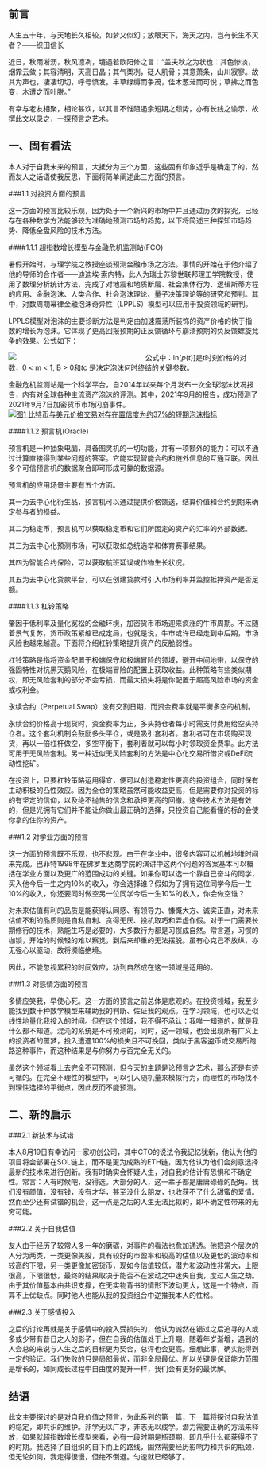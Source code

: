 前言
--

人生五十年，与天地长久相较，如梦又似幻；放眼天下，海天之内，岂有长生不灭者？——织田信长

近日，秋雨淅沥，秋风凛冽，境遇若欧阳修之言：“盖夫秋之为状也：其色惨淡，烟霏云敛；其容清明，天高日晶；其气栗冽，砭人肌骨；其意萧条，山川寂寥。故其为声也，凄凄切切，呼号愤发。丰草绿缛而争茂，佳木葱茏而可悦；草拂之而色变，木遭之而叶脱。”

有幸与老友相聚，相论甚欢，以其言不惟阻遏余短期之颓势，亦有长线之谕示，故撰此文以录之，一探预言之艺术。

一、固有看法
------

本人对于自我未来的预言，大抵分为三个方面，这些固有印象近乎是确定了的，然而友人之话语使我反思，下面将简单阐述此三方面的预言。

###1.1 对投资方面的预言

这一方面的预言比较乐观，因为处于一个新兴的市场中并且通过历次的探究，已经存在各种数学方法能够较为准确地预测市场的趋势，以下将简述三种探知市场趋势、降低全盘风险的技术方法。

####1.1.1 超指数增长模型与金融危机监测站(FCO)

暑假开始时，与理学院之教授座谈预测金融市场之方法。事情的开始在于他介绍了他的导师的合作者——迪迪埃·索内特，此人为瑞士苏黎世联邦理工学院教授，使用了数理分析统计方法，完成了对地震和地质断层、社会集体行为、逻辑斯蒂方程的应用、金融泡沫、人类合作、社会泡沫理论、量子决策理论等的研究和预判。其中，对数周期幂律金融泡沫奇异性（LPPLS）模型可以应用于投资领域的研判。

LPPLS模型对泡沫的主要诊断方法是判定由加速震荡所装饰的资产价格的快于指数的增长为泡沫。它体现了更高回报预期的正反馈循环与崩溃预期的负反馈螺旋竞争的效果。公式如下：

[![](https://z3.ax1x.com/2021/09/10/hvDSEt.png#vwid=460&vhei=48)](https://imgtu.com/i/hvDSEt)　　
　　　　　　　　　　　　　　　　
公式中：ln[*p*(*t*)]是*t*时刻价格的对数，0 < m < 1, B > 0和*t*c 是决定泡沫何时终结的关键参数。

金融危机监测站是一个科学平台，自2014年以来每个月发布一次全球泡沫状况报告，内有对全球各种主流资产泡沫的评测。其中，2021年9月的报告，成功预测了2021年9月7日加密货币市场闪崩事件。
　　　
[![图1 比特币与美元价格交易对存在置信度为约37%的短期泡沫指标](https://z3.ax1x.com/2021/09/10/hvD94f.png#vwid=1149&vhei=812)](https://imgtu.com/i/hvD94f)

####1.1.2 预言机(Oracle)

预言机是一种抽象电脑，具备图灵机的一切功能，并有一项额外的能力：可以不通过计算直接得到某些问题的答案。它能实现智能合约和链外信息的互通互联。因此多个可信预言机的数据聚合即可形成可靠的数据源。

预言机的应用场景主要有五个方面。

其一为去中心化衍生品，预言机可以通过提供价格馈送，结算价值和合约到期来确定参与者的损益。

其二为稳定币，预言机可以获取稳定币和它们所固定的资产的汇率的外部数据。

其三为去中心化预测市场，可以获取如总统选举和体育赛事结果。

其四为智能合约保险，可以获取航班延误或作物生长状况。

其五为去中心化贷款平台，可以在创建贷款时引入市场利率并监控抵押资产是否足额。

####1.1.3 杠铃策略

肇因于低利率及量化宽松的金融环境，加密货币市场迎来疯涨的牛市周期。不过随着景气复苏，货币政策紧缩已成定局，也就是说，牛市或许已经走到中后期，市场风险也越来越高。下面将介绍杠铃策略提升资产的反脆弱性。

杠铃策略是指将资金配置于极端保守和极端冒险的领域，避开中间地带，以保守的强固特性对抗黑天鹅风险，在极端冒险的配置上获取收益。此种策略有些类似期权，即无风险套利的部分不会亏损，而最大损失将是你配置于超高风险市场的资金或权利金。

永续合约（Perpetual Swap）没有交割日期，而资金费率就是平衡多空的机制。

永续合约价格高于现货时，资金费率为正，多头持仓者每小时需支付费用给空头持仓者。这个套利机制会鼓励多头平仓，或是吸引套利者。套利者可在市场购买现货，再以一倍杠杆做空，多空平衡下，套利者就可以每小时领取资金费率。此方法可用于无风险套利。另一种近似无风险套利的方法是中心化交易所借贷或DeFi流动性挖矿。

在投资上，只要杠铃策略运用得宜，便可以创造稳定性更高的投资组合，同时保有主动积极的凸性效应。因为全仓的策略虽然可能收益更高，但是需要你对投资的标的有坚定的信仰，以及绝不抛售的信念和承担更高的回撤。这些技术方法是有效的，但是光拥有它们并不能让你做出最正确的选择，只投资自己能看懂的标的会使你拿的住你的资产。

###1.2 对学业方面的预言

这一方面的预言既不乐观，也不悲观。由于在学业中，很多内容可以机械地堆时间来完成。巴菲特1998年在佛罗里达商学院的演讲中这两个问题的答案基本可以概括在学业方面以及更广的范围成功的关键。如果你可以选一个靠自己奋斗的同学，买入他今后一生之内10%的收入，你会选择谁？假如为了拥有这位同学今后一生10%的收入，你还要同时做空另一位同学今后一生10%的收入，你会做空谁？

对未来估值有利的品质是能获得认同感、有领导力、慷慨大方、诚实正直，对未来估值不利的品质则是自私自利、贪得无厌、投机取巧和弄虚作假。对于一门需要长期修行的技术，熟能生巧是必要的，大多数行为都是习惯成自然。常言道，习惯的枷锁，开始的时候轻的难以察觉，到后来却重的无法摆脱。虽有心克己不放纵，亦无强心以驱动，故将濒临绝境。

因此，不能忽视累积的时间效应，功到自然成在这一领域是适用的。

###1.3 对感情方面的预言

多情应笑我，早使心死。这一方面的预言之前总体是悲观的。在投资领域，我至少能找到数十种数学模型来辅助我的判断、佐证我的观点。在学习领域，也可以近似线性地量化我投入的时间。但在这个领域，我不得不承认：我唯一知道的，就是我什么都不知道。混沌的系统是不可预测的，同时，这一领域，也会出现所有广义上的投资者的噩梦，投入遭遇100%的损失且不可挽回，类似于黑客盗币或交易所跑路这种事件，而这种结果是与你努力与否完全无关的。

虽然这个领域看上去完全不可预测，但今天的主题是论预言之艺术，那么还是有迹可循的。在完全不理性的模型中，可以引入随机量来模拟行为，而理性的市场找不到理性选择的平衡点，因此反而不能预测。

二、新的启示
------

###2.1 新技术与试错

本人8月19日有幸访问一家初创公司，其中CTO的说法令我记忆犹新，他认为他的项目将会部署在SOL链上，而不是更为成熟的ETH链，因为他认为他们会刻意选择最新的技术来进行创新。我有时确实会怀疑人生，对自我的估计有恐惧和不确定性。常言：人有时候吧，没得选。大部分的人，这一辈子都是庸庸碌碌的配角。我们没有颜值，没有钱，没有才华，甚至没什么朋友，也收获不了什么甜蜜的爱情。然而至少还有试错的机会，这一点是之后的人生无法比拟的，即不确定性带来的无穷可能。

###2.2 关于自我估值

友人由于经历了较常人多一年的磨砺，对事件的看法也愈加通透。他把这个层次的人分为两类，一类更像美股，具有较好的市盈率和较高的估值以及更低的波动率和较高的下限，另一类更像加密货币，现如今估值较低，潜力和波动性非常大，上限很高，下限很低，最终的结果取决于能否不在波动之中迷失自我，度过人生之劫。由于其价值基本由共识支撑，在无实物背书的情形下波动更大，这是一个特点，而算不上优缺点。同时他人也能从我的投资组合中逆推我本人的性格。

###2.3 关于感情投入

之后的讨论再就是关于感情中的投入受损失的，他认为诚然在错过之后追寻的人或多或少带有昔日之人的影子，但在自我的估值处于上升期，随着年岁渐增，遇到的人会总的来说与人生之后的目标更为契合，总评也会更高。细想此事，确实能得到一定的验证。我们失败的只是局部最优，而非全局最优。所以关键是保证能力范围是增长的，如同成长过程中自由度的提升一样，我们会有更好的最优解。

结语
--

此文主要探讨的是对自我价值之预言，为此系列的第一篇，下一篇将探讨自我估值的稳定，即共识的维护。非学无以广才，非志无以成学。潜力需要正确的方法来释放，如果就超指数增长模型来看，必有一段时期是瓶颈期，即几乎什么都获得不了的时期。我选择了自组织的自下而上的路线，固然需要经历影响力和共识的瓶颈，但无论如何，我走得很慢，但绝不倒退。匀速就已经够了。
